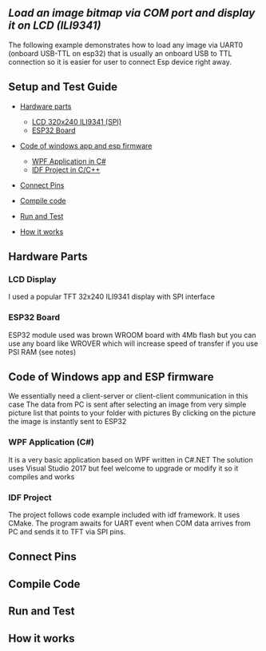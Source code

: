 ## *Load an image bitmap via COM port and display it on LCD (ILI9341)*
The following example demonstrates how to load any image via UART0 (onboard USB-TTL on esp32) that is usually an onboard USB to TTL connection so it is easier for user to connect Esp device right away.

## Setup and Test Guide

- [Hardware parts](#hardware-parts)
   - [LCD 320x240 ILI9341 (SPI)](#lcd-display)
   - [ESP32 Board](#esp32-board)
- [Code of windows app and esp firmware](#code-of-windows-app-and-esp-firmware)
   - [WPF Application in C#](#wpf-application-c)
   - [IDF Project in C/C++](#idf-project)
- [Connect Pins](#connect-pins)
- [Compile code](#compile-code)
- [Run and Test](#run-and-test)

- [How it works](#how-it-works)

## Hardware Parts

### LCD Display

I used a popular TFT 32x240 ILI9341 display with SPI interface

### ESP32 Board

ESP32 module used was brown WROOM board with 4Mb flash but you can use any board
like WROVER which will increase speed of transfer if you use PSI RAM (see notes)

## Code of Windows app and ESP firmware

We essentially need a client-server or client-client communication in this case
The data from PC is sent after selecting an image from very simple picture list that points to your folder with pictures
By clicking on the picture the image is instantly sent to ESP32

### WPF Application (C#)
It is a very basic application based on WPF written in C#.NET
The solution uses Visual Studio 2017 but feel welcome to upgrade or modify it so it compiles and works

### IDF Project
The project follows code example included with idf framework. It uses CMake. The program awaits for UART event when COM data arrives from PC and sends it to TFT via SPI pins. 

## Connect Pins


## Compile Code


## Run and Test


## How it works

